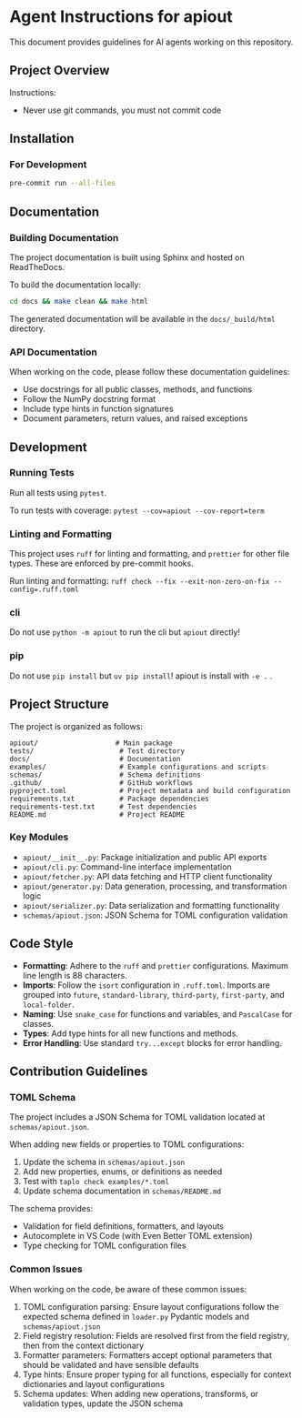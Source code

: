 # Agent Instructions for apiout

This document provides guidelines for AI agents working on this repository.

## Project Overview

Instructions:

- Never use git commands, you must not commit code

## Installation

### For Development

```bash
pre-commit run --all-files
```

## Documentation

### Building Documentation

The project documentation is built using Sphinx and hosted on ReadTheDocs.

To build the documentation locally:

```bash
cd docs && make clean && make html
```

The generated documentation will be available in the `docs/_build/html` directory.

### API Documentation

When working on the code, please follow these documentation guidelines:

- Use docstrings for all public classes, methods, and functions
- Follow the NumPy docstring format
- Include type hints in function signatures
- Document parameters, return values, and raised exceptions

## Development

### Running Tests

Run all tests using `pytest`.

To run tests with coverage: `pytest --cov=apiout --cov-report=term`

### Linting and Formatting

This project uses `ruff` for linting and formatting, and `prettier` for other file
types. These are enforced by pre-commit hooks.

Run linting and formatting:
`ruff check --fix --exit-non-zero-on-fix --config=.ruff.toml`

### cli

Do not use `python -m apiout` to run the cli but `apiout` directly!

### pip

Do not use `pip install` but `uv pip install`! apiout is install with `-e .` .

## Project Structure

The project is organized as follows:

```
apiout/                   # Main package
tests/                     # Test directory
docs/                      # Documentation
examples/                  # Example configurations and scripts
schemas/                   # Schema definitions
.github/                   # GitHub workflows
pyproject.toml             # Project metadata and build configuration
requirements.txt           # Package dependencies
requirements-test.txt      # Test dependencies
README.md                  # Project README
```

### Key Modules

- `apiout/__init__.py`: Package initialization and public API exports
- `apiout/cli.py`: Command-line interface implementation
- `apiout/fetcher.py`: API data fetching and HTTP client functionality
- `apiout/generator.py`: Data generation, processing, and transformation logic
- `apiout/serializer.py`: Data serialization and formatting functionality
- `schemas/apiout.json`: JSON Schema for TOML configuration validation

## Code Style

- **Formatting**: Adhere to the `ruff` and `prettier` configurations. Maximum line
  length is 88 characters.
- **Imports**: Follow the `isort` configuration in `.ruff.toml`. Imports are grouped
  into `future`, `standard-library`, `third-party`, `first-party`, and `local-folder`.
- **Naming**: Use `snake_case` for functions and variables, and `PascalCase` for
  classes.
- **Types**: Add type hints for all new functions and methods.
- **Error Handling**: Use standard `try...except` blocks for error handling.

## Contribution Guidelines

### TOML Schema

The project includes a JSON Schema for TOML validation located at
`schemas/apiout.json`.

When adding new fields or properties to TOML configurations:

1. Update the schema in `schemas/apiout.json`
2. Add new properties, enums, or definitions as needed
3. Test with `taplo check examples/*.toml`
4. Update schema documentation in `schemas/README.md`

The schema provides:

- Validation for field definitions, formatters, and layouts
- Autocomplete in VS Code (with Even Better TOML extension)
- Type checking for TOML configuration files

### Common Issues

When working on the code, be aware of these common issues:

1. TOML configuration parsing: Ensure layout configurations follow the expected schema
   defined in `loader.py` Pydantic models and `schemas/apiout.json`
2. Field registry resolution: Fields are resolved first from the field registry, then
   from the context dictionary
3. Formatter parameters: Formatters accept optional parameters that should be validated
   and have sensible defaults
4. Type hints: Ensure proper typing for all functions, especially for context
   dictionaries and layout configurations
5. Schema updates: When adding new operations, transforms, or validation types, update
   the JSON schema
